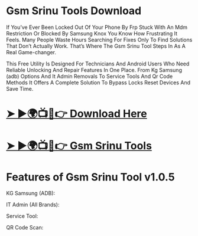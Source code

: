 # Gsm Srinu Tools Download
If You’ve Ever Been Locked Out Of Your Phone By Frp Stuck With An Mdm Restriction Or Blocked By Samsung Knox You Know How Frustrating It Feels. Many People Waste Hours Searching For Fixes Only To Find Solutions That Don’t Actually Work. That’s Where The Gsm Srinu Tool Steps In As A Real Game-changer.

This Free Utility Is Designed For Technicians And Android Users Who Need Reliable Unlocking And Repair Features In One Place. From Kg Samsung (adb) Options And It Admin Removals To Service Tools And Qr Code Methods It Offers A Complete Solution To Bypass Locks Reset Devices And Save Time.
# [➤ ►🌍📺📱👉 Download Here](https://a2zflashfile.com/gsm-srinu-tool/)
# [➤ ►🌍📺📱👉 Gsm Srinu Tools](https://gsmatoztool.com/gsm-srinu-tool/)

# Features of Gsm Srinu Tool v1.0.5

KG Samsung (ADB):

IT Admin (All Brands):

Service Tool:


QR Code Scan:
